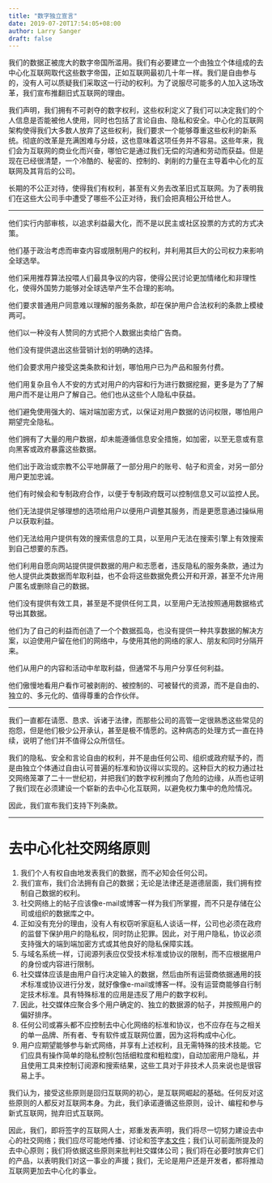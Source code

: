 ```yaml
---
title: "数字独立宣言"
date: 2019-07-20T17:54:05+08:00
author: Larry Sanger
draft: false
---
```


我们的数据正被庞大的数字帝国所滥用。我们有必要建立一个由独立个体组成的去中心化互联网取代这些数字帝国，正如互联网最初几十年一样。我们是自由参与的，没有人可以质疑我们采取这一行动的权利。为了说服尽可能多的人加入这场改革，我们宣布推翻旧式互联网的理由。

<!--more-->

我们声明，我们拥有不可剥夺的数字权利，这些权利定义了我们可以决定我们的个人信息是否能被他人使用，同时也包括了言论自由、隐私和安全。中心化的互联网架构使得我们大多数人放弃了这些权利，我们要求一个能够尊重这些权利的新系统。彻底的改革是充满困难与分歧，这也意味着这项任务并不容易。这些年来，我们会为互联网的商业化而兴奋，哪怕它是通过我们无偿的沟通和劳动而获益。但是现在已经很清楚，一个冷酷的、秘密的、控制的、剥削的力量在主导着中心化的互联网及其背后的公司。

长期的不公正对待，使得我们有权利，甚至有义务去改革旧式互联网。为了表明我们在这些大公司手中遭受了哪些不公正对待，我们会把真相公开给世人。

---

他们实行内部审核，以追求利益最大化，而不是以民主或社区投票的方式的方式决策。

他们基于政治考虑而审查内容或限制用户的权利，并利用其巨大的公司权力来影响全球选举。

他们采用推荐算法投喂人们最具争议的内容，使得公民讨论更加情绪化和非理性化，使得外国势力能够对全球选举产生不合理的影响。

他们要求普通用户同意难以理解的服务条款，却在保护用户合法权利的条款上模棱两可。

他们以一种没有人赞同的方式把个人数据出卖给广告商。

他们没有提供退出这些营销计划的明确的选择。

他们会要求用户接受这类条款和计划，哪怕用户已为产品和服务付费。

他们用复杂且令人不安的方式对用户的内容和行为进行数据挖掘，更多是为了了解用户而不是让用户了解自己。他们也从这些个人隐私中获益。

他们避免使用强大的、端对端加密方式，以保证对用户数据的访问权限，哪怕用户期望完全隐私。

他们拥有了大量的用户数据，却未能遵循信息安全措施，如加密，以至无意或有意向黑客或政府暴露这些数据。

他们出于政治或宗教不公平地屏蔽了一部分用户的账号、帖子和资金，对另一部分用户更加忠诚。

他们有时候会和专制政府合作，以便于专制政府既可以控制信息又可以监控人民。

他们无法提供足够理想的选项给用户以便用户调整其服务，而是更愿意通过操纵用户以获取利益。

他们无法给用户提供有效的搜索信息的工具，以至用户无法在搜索引擎上有效搜索到自己想要的东西。

他们利用自愿向网站提供提供数据的用户和志愿者，违反隐私的服务条款，通过为他人提供此类数据而牟取利益，也不会将这些数据免费公开和开源，甚至不允许用户匿名或删除自己的数据。

他们没有提供有效工具，甚至是不提供任何工具，以至用户无法按照通用数据格式导出其数据。

他们为了自己的利益而创造了一个个数据孤岛，也没有提供一种共享数据的解决方案，以迫使用户留在他们的网络中，与使用其他的网络的家人、朋友和同时分隔开来。

他们从用户的内容和活动中牟取利益，但通常不与用户分享任何利益。

他们傲慢地看用户看作可被剥削的、被控制的、可被替代的资源，而不是自由的、独立的、多元化的、值得尊重的合作伙伴。

---

我们一直都在请愿、恳求、诉诸于法律，而那些公司的高管一定很熟悉这些常见的抱怨，但是他们极少公开承认，甚至是极不情愿的。这种病态的处理方式一直在持续，说明了他们并不值得公众所信任。

我们的隐私、安全和言论自由的权利，并不是由任何公司、组织或政府赋予的，而是由独立个体通过自由认可普遍的标准和协议得以实现的。这种巨大的权力通过社交网络笼罩了二十一世纪初，并把我们的数字权利推向了危险的边缘，从而也证明了我们现在必须建设一个崭新的去中心化互联网，以避免权力集中的危险情况。

因此，我们宣布我们支持下列条款。

---

# 去中心化社交网络原则

1. 我们个人有权自由地发表我们的数据，而不必知会任何公司。
2. 我们宣布，我们合法拥有自己的数据；无论是法律还是道德层面，我们拥有控制自己数据的权利。
3. 社交网络上的帖子应该像e-mail或博客一样为我们所掌握，而不只是存储在公司或组织的数据库之中。
4. 正如没有充分的理由，没有人有权窃听家庭私人谈话一样，公司也必须在政府的监督下保护用户的隐私权，同时防止犯罪。因此，对于用户隐私，协议必须支持强大的端到端加密方式或其他良好的隐私保障实践。
5. 与域名系统一样，订阅源列表应仅受技术标准或协议的限制，而不应根据用户的身份或内容进行限制。
6. 社交媒体应该是由用户自行决定输入的数据，然后由所有运营商依据通用的技术标准或协议进行分发，就好像像e-mail或博客一样。没有运营商能够自行制定技术标准。具有特殊标准的应用是违反了用户的数字权利。
7. 因此，社交媒体应聚合多个用户确定的、独立的数据源的帖子，并按照用户的偏好排序。
8. 任何公司或寡头都不应控制去中心化网络的标准和协议，也不应存在与之相关的单一品牌、所有者、专有软件或互联网位置，因为这将构成中心化。
9. 用户应期望能够参与新式网络，并享有上述权利，且无需特殊的技术技能。它们应具有操作简单的隐私控制(包括细粒度和粗粒度)，自动加密用户隐私，并且使用工具来控制订阅源和搜索结果，这些工具对于非技术人员来说也是很容易上手。


我们认为，接受这些原则是回归互联网的初心，是互联网崛起的基础。任何反对这些原则的人都反对互联网本身。为此，我们承诺遵循这些原则，设计、编程和参与新式互联网，抛弃旧式互联网。

因此，我们，即将签字的互联网人士，郑重发表声明，我们将尽一切努力建设去中心的社交网络；我们应尽可能地传播、讨论和签字[本文件](https://larrysanger.org/2019/06/declaration-of-digital-independence/)；我们认可前面所提及的去中心原则；我们将依据这些原则来批判社交媒体公司；我们将在必要时放弃它们的产品，以表明我们对这一事业的声援；我们，无论是用户还是开发者，都将推动互联网更加去中心化的事业。









